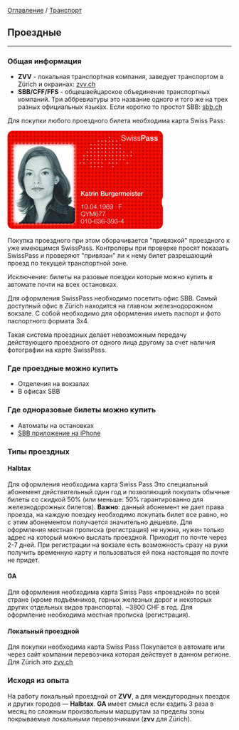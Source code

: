 [Оглавление](/faq/README.md) / [Транспорт](/faq/docs/Транспорт.md)

## Проездные
----
### Общая информация
* **ZVV** - локальная транспортная компания, заведует транспортом в Zürich и окраинах: [zvv.ch](www.zvv.ch)
* **SBB/CFF/FFS** - общешвейцарское объединение транспортных компаний. Три аббревиатуры это название одного и того же на трех разных официальных языках. Если коротко то простот SBB: [sbb.ch](https://www.sbb.ch)

Для покупки любого проездного билета необходима карта Swiss Pass:

![swiss pass](../img/swisspass.jpg)

Покупка проездного при этом оборачивается "привязкой" проездного к уже имеющимся SwissPass. Контролеры при проверке просят показать SwissPass и проверяют "привязан" ли к нему билет разрешающий проезд по текущей транспортной зоне.

Исключение: билеты на разовые поездки которые можно купить в автомате почти на всех остановках.

Для оформления SwissPass необходимо посетить офис SBB. Самый доступный офис в Zürich находится на главном железнодорожном вокзале. С собой необходимо для оформления иметь паспорт и фото паспортного формата 3x4.

Такая система проездных делает невозможным передачу действующего проездного от одного лица другому за счет наличия фотографии на карте SwissPass.

### Где проездные можно купить
* Отделения на вокзалах
* В офисах SBB

### Где одноразовые билеты можно купить
* Автоматы на остановках
* [SBB приложение на iPhone](https://itunes.apple.com/de/app/sbb-mobile/id294855237?l=en&mt=8)

### Типы проездных

#### Halbtax
Для оформления необходима карта Swiss Pass
Это специальный абонемент действительный один год и позволяющий покупать обычные билеты со скидкой 50% (или меньше: 50% гарантированно для железнодорожных билетов). **Важно**: данный абонемент не дает права проезда, на каждую поездку необходимо покупать билет все равно, но с этим абонементом получается значительно дешевле. Для оформления местная прописка (регистрация) не нужна, нужен только адрес на который можно выслать проездной. Приходит по почте через 2-7 дней. При регистрации на вокзале есть возможность сразу на руки получить временную карту и пользоваться ей пока настоящая по почте не придет.

#### GA
Для оформления необходима карта Swiss Pass
«проездной» по всей стране (кроме подъёмников, горных железных дорог и некоторых других отдельных видов транспорта). ~3800 CHF в год. Для оформление необходима местная прописка (регистрация).

#### Локальный проездной
Для покупки необходима карта Swiss Pass
Покупается в автомате или через сайт компании перевозчика которая действует в данном регионе. Для Zürich это [zvv.ch](www.zvv.ch)


### Исходя из опыта
На работу локальный проездной от **ZVV**, а для междугородных поездок и других городов — **Halbtax**. **GA** имеет смысл если ездить 3 раза в месяц по сложным произвольным маршрутам за пределы зоны покрываемые локальными перевозчиками (**zvv** для Zürich).

